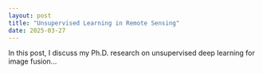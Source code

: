 ```yaml
---
layout: post
title: "Unsupervised Learning in Remote Sensing"
date: 2025-03-27
---
```

In this post, I discuss my Ph.D. research on unsupervised deep learning for image fusion...